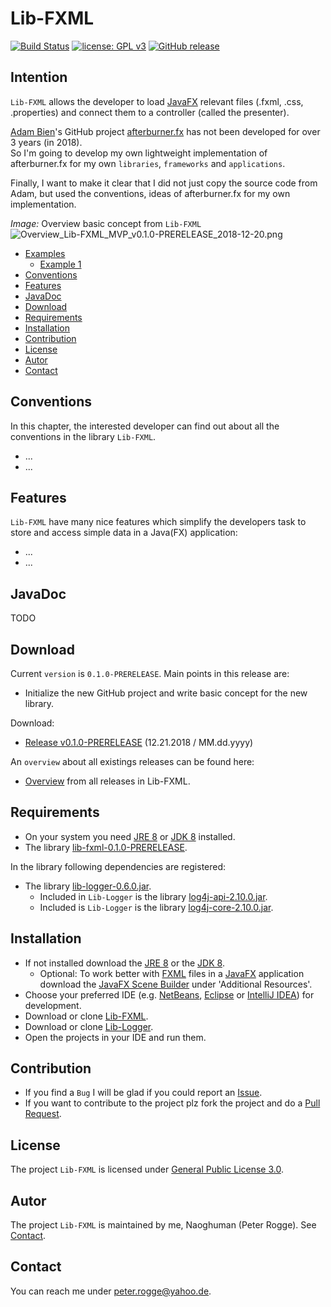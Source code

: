 Lib-FXML
===

[![Build Status](https://travis-ci.org/Naoghuman/lib-fxml.svg?branch=master)](https://travis-ci.org/Naoghuman/lib-fxml)
[![license: GPL v3](https://img.shields.io/badge/License-GPL%20v3-blue.svg)](https://www.gnu.org/licenses/gpl-3.0)
[![GitHub release](https://img.shields.io/github/release/Naoghuman/lib-fxml.svg)](https://GitHub.com/Naoghuman/lib-fxml/releases/)



Intention
---

`Lib-FXML` allows the developer to load [JavaFX] relevant files (.fxml, .css, .properties) 
and connect them to a controller (called the presenter).

[Adam Bien]'s GitHub project [afterburner.fx] has not been developed for over 3 years (in 2018).  
So I'm going to develop my own lightweight implementation of afterburner.fx for my own 
`libraries`, `frameworks` and `applications`.

Finally, I want to make it clear that I did not just copy the source code from Adam, 
but used the conventions, ideas of afterburner.fx for my own implementation.

_Image:_ Overview basic concept from `Lib-FXML` 
![Overview_Lib-FXML_MVP_v0.1.0-PRERELEASE_2018-12-20.png][Overview_Lib-FXML_MVP_v0.1.0-PRERELEASE_2018-12-20]



* [Examples](#Examples)
    * [Example 1](#Example1)
* [Conventions](#Conventions)
* [Features](#Features)
* [JavaDoc](#JavaDoc)
* [Download](#Download)
* [Requirements](#Requirements)
* [Installation](#Installation)
* [Contribution](#Contribution)
* [License](#License)
* [Autor](#Autor)
* [Contact](#Contact)



Conventions<a name="Conventions" />
---

In this chapter, the interested developer can find out about all the conventions 
in the library `Lib-FXML`.
* ...
* ...



Features<a name="Features" />
---

`Lib-FXML` have many nice features which simplify the developers task to 
store and access simple data in a Java(FX) application:
* ...
* ...



JavaDoc<a name="JavaDoc" />
---

TODO



Download<a name="Download" />
---

Current `version` is `0.1.0-PRERELEASE`. Main points in this release are:
* Initialize the new GitHub project and write basic concept for the new library.

Download:
* [Release v0.1.0-PRERELEASE] (12.21.2018 / MM.dd.yyyy)

An `overview` about all existings releases can be found here:
* [Overview] from all releases in Lib-FXML.



Requirements<a name="Requirements" />
---

* On your system you need [JRE 8] or [JDK 8] installed.
* The library [lib-fxml-0.1.0-PRERELEASE](#Installation).

In the library following dependencies are registered:
* The library [lib-logger-0.6.0.jar](#Installation).
  * Included in `Lib-Logger` is the library [log4j-api-2.10.0.jar].
  * Included is `Lib-Logger` is the library [log4j-core-2.10.0.jar].



Installation<a name="Installation" />
---

* If not installed download the [JRE 8] or the [JDK 8].
  * Optional: To work better with [FXML] files in a [JavaFX] application 
    download the [JavaFX Scene Builder] under 'Additional Resources'.
* Choose your preferred IDE (e.g. [NetBeans], [Eclipse] or [IntelliJ IDEA]) for development.
* Download or clone [Lib-FXML].
* Download or clone [Lib-Logger].
* Open the projects in your IDE and run them.



Contribution<a name="Contribution" />
---

* If you find a `Bug` I will be glad if you could report an [Issue].
* If you want to contribute to the project plz fork the project and do a [Pull Request].



License<a name="License" />
---

The project `Lib-FXML` is licensed under [General Public License 3.0].



Autor<a name="Autor" />
---

The project `Lib-FXML` is maintained by me, Naoghuman (Peter Rogge). See [Contact](#Contact).



Contact<a name="Contact" />
---

You can reach me under <peter.rogge@yahoo.de>.





[//]: # (Images)
[Overview_Lib-FXML_MVP_v0.1.0-PRERELEASE_2018-12-20]:https://user-images.githubusercontent.com/8161815/50287987-e8c55d00-0464-11e9-879e-9942a9eaf765.png



[//]: # (Links)
[Adam Bien]:http://adambien.blog/roller/
[afterburner.fx]:https://github.com/AdamBien/afterburner.fx
[Eclipse]:https://www.eclipse.org/
[FXML]:http://docs.oracle.com/javafx/2/fxml_get_started/jfxpub-fxml_get_started.htm
[General Public License 3.0]:http://www.gnu.org/licenses/gpl-3.0.en.html
[IntelliJ IDEA]:http://www.jetbrains.com/idea/
[Issue]:https://github.com/Naoghuman/lib-fxml/issues
[JavaFX]:http://docs.oracle.com/javase/8/javase-clienttechnologies.htm
[JavaFX Scene Builder]:http://www.oracle.com/technetwork/java/javase/downloads/index.html
[JDK 8]:http://www.oracle.com/technetwork/java/javase/downloads/jdk8-downloads-2133151.html
[JRE 8]:http://www.oracle.com/technetwork/java/javase/downloads/jre8-downloads-2133155.html
[Lib-FXML]:https://github.com/Naoghuman/lib-fxml
[Lib-Logger]:https://github.com/Naoghuman/lib-logger
[log4j-api-2.10.0.jar]:https://logging.apache.org/log4j/2.0/log4j-web/dependencies.html
[log4j-core-2.10.0.jar]:https://logging.apache.org/log4j/2.0/log4j-web/dependencies.html
[Maven]:http://maven.apache.org/
[NetBeans]:https://netbeans.org/
[Overview]:https://github.com/Naoghuman/lib-fxml/releases
[Release v0.1.0-PRERELEASE]:https://github.com/Naoghuman/lib-fxml/releases/tag/v0.1.0-PRERELEASE
[Pull Request]:https://help.github.com/articles/using-pull-requests
